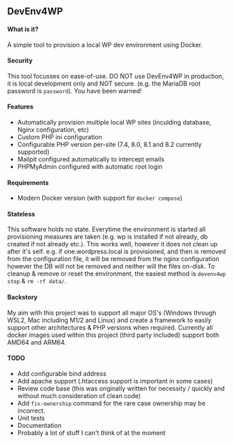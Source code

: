 ## DevEnv4WP

#### What is it?

A simple tool to provision a local WP dev environment using Docker.

#### Security

This tool focusses on ease-of-use. DO NOT use DevEnv4WP in production, it is local development only and NOT secure. (e.g. the MariaDB root password is `password`). You have been warned!

#### Features

- Automatically provision multiple local WP sites (inculding database, Nginx configuration, etc)
- Custom PHP ini configuration
- Configurable PHP version per-site (7.4, 8.0, 8.1 and 8.2 currently supported)
- Mailpit configured automatically to intercept emails
- PHPMyAdmin configured with automatic root login

#### Requirements

- Modern Docker version (with support for `docker compose`)

#### Stateless

This software holds no state. Everytime the environment is started all provisioning measures are taken (e.g. wp is installed if not already, db created if not already etc.). This works well, however it does not clean up after it's self. e.g. if one.wordpress.local is provisioned, and then is removed from the configuration file, it will be removed from the nginx configuration however the DB will not be removed and neither will the files on-disk. To cleanup & remove or reset the environment, the easiest method is `devenv4wp stop` & `rm -rf data/`.

#### Backstory

My aim with this project was to support all major OS's (Windows through WSL2, Mac including M1/2 and Linux) and create a framework to easily support other architectures & PHP versions when required. Currently all docker images used within this project (third party included) support both AMD64 and ARM64.

#### TODO

- Add configurable bind address
- Add apache support (.htaccess support is important in some cases)
- Review code base (this was originally written for necessity / quickly and without much consideration of clean code)
- Add `fix-ownership` command for the rare case ownership may be incorrect.
- Unit tests
- Documentation
- Probably a lot of stuff I can't think of at the moment
